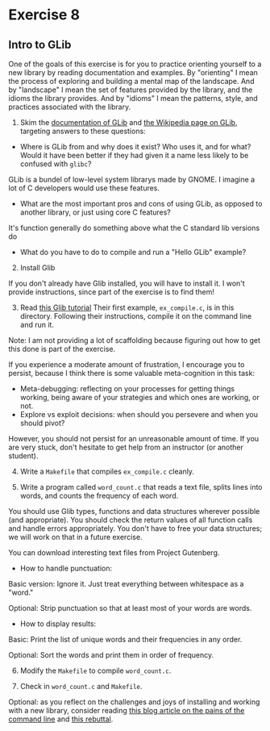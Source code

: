 # Exercise 8

## Intro to GLib

One of the goals of this exercise is for you to practice orienting
yourself to a new library by reading documentation and examples.  By
"orienting" I mean the process of exploring and building a mental map
of the landscape.  And by "landscape" I mean the set of features
provided by the library, and the idioms the library provides.  And by
"idioms" I mean the patterns, style, and practices associated with the
library.

1) Skim the [documentation of
GLib](https://developer.gnome.org/glib/stable/index.html) and [the
Wikipedia page on GLib](https://en.wikipedia.org/wiki/GLib), targeting
answers to these questions:

*  Where is GLib from and why does it exist?  Who uses it, and for
what?  Would it have been better if they had given it a name less
likely to be confused with `glibc`?

GLib is a bundel of low-level system librarys made by GNOME. I imagine a lot of C developers would use these features.

*  What are the most important pros and cons of using GLib, as opposed
to another library, or just using core C features?

It's function generally do something above what the C standard lib versions do

*  What do you have to do to compile and run a "Hello GLib" example?


2) Install Glib

If you don't already have Glib installed, you will have to install it.
I won't provide instructions, since part of the exercise is to find them!


3) Read [this Glib tutorial](http://www.ibm.com/developerworks/linux/tutorials/l-glib/)
Their first example, `ex_compile.c`, is in this directory.
Following their instructions, compile it on the command line and run it.

Note: I am not providing a lot of scaffolding because figuring out how to get 
this done is part of the exercise.

If you experience a moderate amount of frustration, I encourage you to persist,
because I think there is some valuable meta-cognition in this task:

* Meta-debugging: reflecting on your processes for getting things working, being aware of your strategies and which ones are working, or not.
* Explore vs exploit decisions: when should you persevere and when you should pivot?

However, you should not persist for an unreasonable amount of time.  If you are very stuck,
don't hesitate to get help from an instructor (or another student).

4) Write a `Makefile` that compiles `ex_compile.c` cleanly.

5) Write a program called `word_count.c` that reads a text file,
splits lines into words, and counts the frequency of each word. 

You should use Glib types, functions and data structures wherever
possible (and appropriate).  You should check the return values of all
function calls and handle errors appropriately.  You don't have to
free your data structures; we will work on that in a future exercise.

You can download interesting text files from Project Gutenberg.

*  How to handle punctuation:  

Basic version: Ignore it.  Just treat everything between whitespace as
a "word."

Optional: Strip punctuation so that at least most of your words are words.

* How to display results:

Basic: Print the list of unique words and their frequencies in any order.

Optional: Sort the words and print them in order of frequency.

6) Modify the `Makefile` to compile `word_count.c`.

7) Check in `word_count.c` and `Makefile`.

Optional: as you reflect on the challenges and joys of installing and working
with a new library, consider reading [this blog article on the pains of the command line](http://www.pgbovine.net/command-line-bullshittery.htm)
and [this rebuttal](https://medium.com/@eytanadar/on-the-value-of-command-line-bullshittery-94dc19ec8c61). 
